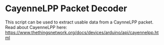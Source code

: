 # CayenneLPP Packet Decoder

This script can be used to extract usable data from a CaynneLPP packet.  Read about CayenneLPP here:
https://www.thethingsnetwork.org/docs/devices/arduino/api/cayennelpp.html
